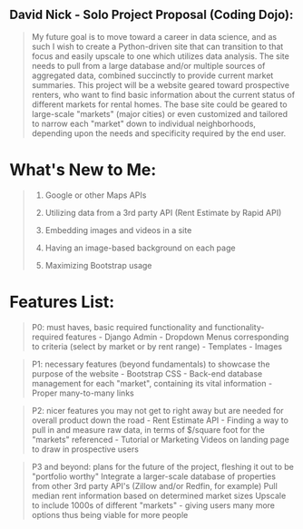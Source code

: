 ## David Nick - Solo Project Proposal (Coding Dojo):
>    My future goal is to move toward a career in data science, and as such I wish to create a Python-driven site that can transition to that focus and easily upscale to one which utilizes data analysis. The site needs to pull from a large database and/or multiple sources of aggregated data, combined succinctly to provide current market summaries. This project will be a website geared toward prospective renters, who want to find basic information about the current status of different markets for rental homes.  The base site could be geared to large-scale "markets" (major cities) or even customized and tailored to narrow each "market" down to individual neighborhoods, depending upon the needs and specificity required by the end user.

# What's New to Me:
>    1) Google or other Maps APIs
>    
>    2) Utilizing data from a 3rd party API (Rent Estimate by Rapid API)
>    
>    3) Embedding images and videos in a site
>    
>    4) Having an image-based background on each page
>    
>    5) Maximizing Bootstrap usage

# Features List:
>    P0: must haves, basic required functionality and functionality-required features
        - Django Admin
        - Dropdown Menus corresponding to criteria (select by market or by rent range)
        - Templates
        - Images

>    P1: necessary features (beyond fundamentals) to showcase the purpose of the website
        - Bootstrap CSS
        - Back-end database management for each "market", containing its vital information
        - Proper many-to-many links

>    P2: nicer features you may not get to right away but are needed for overall product down the road
		- Rent Estimate API
        - Finding a way to pull in and measure raw data, in terms of $/square foot for the "markets" referenced
        - Tutorial or Marketing Videos on landing page to draw in prospective users

>	P3 and beyond: plans for the future of the project, fleshing it out to be "portfolio worthy"
        Integrate a larger-scale database of properties from other 3rd party API's (Zillow and/or Redfin, for example)
        Pull median rent information based on determined market sizes
        Upscale to include 1000s of different "markets" - giving users many more options thus being viable for more people


